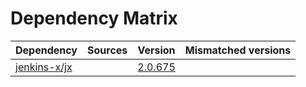 # Dependency Matrix

Dependency | Sources | Version | Mismatched versions
---------- | ------- | ------- | -------------------
[jenkins-x/jx](https://github.com/jenkins-x/jx.git) |  | [2.0.675](https://github.com/jenkins-x/jx/releases/tag/v2.0.675) | 

